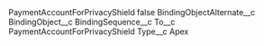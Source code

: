 <?xml version="1.0" encoding="UTF-8"?>
<CustomMetadata xmlns="http://soap.sforce.com/2006/04/metadata" xmlns:xsi="http://www.w3.org/2001/XMLSchema-instance" xmlns:xsd="http://www.w3.org/2001/XMLSchema">
	<label>PaymentAccountForPrivacyShield</label>
	<protected>false</protected>
	<values>
		<field>BindingObjectAlternate__c</field>
		<value xsi:nil="true"/>
	</values>
	<values>
		<field>BindingObject__c</field>
		<value xsi:nil="true"/>
	</values>
	<values>
		<field>BindingSequence__c</field>
		<value xsi:nil="true"/>
	</values>
	<values>
		<field>To__c</field>
		<value xsi:type="xsd:string">PaymentAccountForPrivacyShield</value>
	</values>
	<values>
		<field>Type__c</field>
		<value xsi:type="xsd:string">Apex</value>
	</values>
</CustomMetadata>
